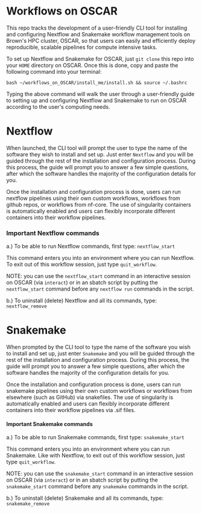 # Workflows on OSCAR

This repo tracks the development of a user-friendly CLI tool for installing and configuring Nextflow and Snakemake workflow management tools on Brown's HPC 
cluster, OSCAR, so that users can easily and efficiently deploy reproducible, scalable pipelines for compute intensive tasks. 

To set up Nextflow and Snakemake for OSCAR, just `git clone` this repo into your `HOME` directory on OSCAR. Once this is done, copy and paste the following command into your terminal: 

```bash ~/workflows_on_OSCAR/install_me/install.sh && source ~/.bashrc```

Typing the above command will walk the user through a user-friendly guide to setting up and configuring Nextflow and Snakemake to run on OSCAR according to the user's computing needs. 

# Nextflow 

When launched, the CLI tool will prompt the user to type the name of the software they wish to install and set up.  Just enter `Nextflow` and you will be guided through the rest of the installation and configuration process. During this process, the guide will prompt you to answer a few simple questions, after which the software handles the majority of the configuration details for you. 

Once the installation and configuration process is done, users can run nextflow pipelines using their own custom workflows, workflows from github repos, 
or workflows from nf-core. The use of singularity containers is automatically enabled and users can flexibly incorporate different containers into their workflow pipelines. 

### Important Nextflow commands

a.) To be able to run Nextflow commands, first type: `nextflow_start` 

This command enters you into an environment where you can run Nextflow. To exit out of this workflow session, just type `quit_workflow`. 

NOTE: you can use the `nextflow_start` command in an interactive session on OSCAR (via `interact`) or in an sbatch script by putting the `nextflow_start` command before any `nextflow run` commands in the script. 

b.) To uninstall (delete) Nextflow and all its commands, type: `nextflow_remove`

# Snakemake

When prompted by the CLI tool to type the name of the software you wish to install and set up, just enter `Snakemake` and you will be guided through the rest of the installation and configuration process. During this process, the guide will prompt you to answer a few simple questions, after which the software handles the majority of the configuration details for you.

Once the installation and configuration process is done, users can run snakemake pipelines using their own custom workflows or workflows from elsewhere (such as GitHub) via snakefiles. The use of singularity is automatically enabled and users can flexibly incorporate different containers into their workflow pipelines via .sif files. 

#### Important Snakemake commands

a.) To be able to run Snakemake commands, first type: `snakemake_start` 

This command enters you into an environment where you can run Snakemake. Like with Nextflow, to exit out of this workflow session, just type `quit_workflow`. 

NOTE: you can use the `snakemake_start` command in an interactive session on OSCAR (via `interact`) or in an sbatch script by putting the `snakemake_start` command before any `snakemake` commands in the script. 

b.) To uninstall (delete) Snakemake and all its commands, type: `snakemake_remove`
